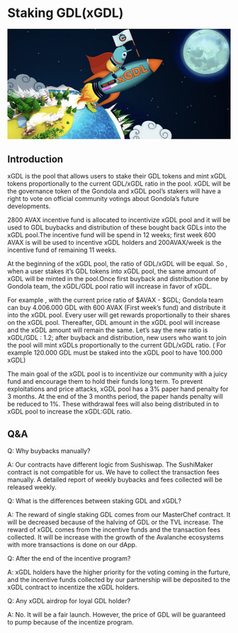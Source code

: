 # Staking GDL(xGDL)
![xgdl](/img/xgdl.png)
## Introduction
xGDL is the pool that allows users to stake their GDL tokens and mint xGDL tokens proportionally to the current GDL/xGDL ratio in the pool. xGDL will be the governance token of the Gondola and xGDL pool’s stakers will have a right to vote on official community votings about Gondola’s future developments. 

2800 AVAX incentive fund is allocated to incentivize  xGDL pool and it will be used to GDL buybacks and distribution of these bought back GDLs into the xGDL pool.The incentive fund will be spend in 12 weeks; first week 600 AVAX is will be used to incentive xGDL holders and  200AVAX/week is the incentive fund of remaining 11 weeks.

At the beginning of the xGDL pool,  the ratio of GDL/xGDL  will be equal. So , when a user stakes it’s GDL tokens  into xGDL pool, the same amount of xGDL will be minted in the pool.Once first buyback and distribution done by Gondola team,  the xGDL/GDL pool ratio will increase in favor of xGDL. 

For example , with the current price ratio  of $AVAX - $GDL; Gondola team can buy 4.006.000 GDL with 600 AVAX (First week’s fund) and distribute it into the xGDL pool. Every user will get rewards proportionally to their shares on the xGDL pool. Thereafter, GDL amount in the xGDL pool will increase and the xGDL amount will remain the same. Let’s say the new ratio is xGDL/GDL : 1.2; after buyback and distribution, new users who want to join the pool will mint xGDLs proportionally to the current GDL/xGDL ratio. ( For example  120.000 GDL must be staked into the xGDL pool to have 100.000 xGDL)

The main goal of the xGDL pool is  to incentivize  our community with a juicy fund and encourage them to hold their funds long term. To prevent exploitations and price attacks, xGDL pool has a 3% paper hand penalty for 3 months. At the end of the 3 months period, the paper hands penalty will be reduced to 1%. These withdrawal fees will also being distributed in to xGDL pool to increase the xGDL:GDL ratio. 

## Q&A
Q: Why buybacks manually?

A: Our contracts have different logic from Sushiswap. The SushiMaker contract is not compatible for us. We have to collect the transaction fees manually. A detailed report of weekly buybacks and fees collected will be released weekly.

Q: What is the differences between staking GDL and xGDL?

A: The reward of single staking GDL comes from our MasterChef contract. It will be decreased because of the halving of GDL or the TVL increase.
The reward of xGDL comes from the incentive funds and the transaction fees collected. It will be increase with the growth of the Avalanche ecosystems with more transactions is done on our dApp.

Q: After the end of the incentive program?

A: xGDL holders have the higher priority for the voting coming in the furture, and the incentive funds collected by our partnership will be deposited to the xGDL contract to incentize the xGDL holders.

Q: Any xGDL airdrop for loyal GDL holder?

A: No. It will be a fair launch. However, the price of GDL will be guaranteed to pump because of the incentize program.
